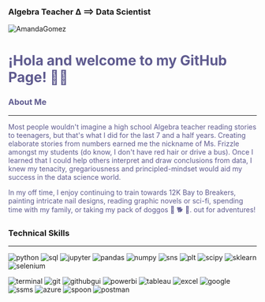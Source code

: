 ### Algebra Teacher ∆ ⟹ Data Scientist
![AmandaGomez](https://github.com/o0amandagomez0o/o0amandagomez0o/blob/master/imgs/mainbanner.gif?raw=true)

<span style="color:5F5B8F">
    

# ¡Hola and welcome to my GitHub Page! 👋🏼
### About Me
***
Most people wouldn't imagine a high school Algebra teacher reading stories to teenagers, but that's what I did  for the last 7 and a half years. Creating elaborate stories from numbers earned me the nickname of Ms. Frizzle amongst my students (do know, I don't have red hair or drive a bus). Once I learned that I could help others interpret and draw conclusions from data, I knew my tenacity, gregariousness and principled-mindset would aid my success in the data science world.
    
In my off time, I enjoy continuing to train towards 12K Bay to Breakers, painting intricate nail designs, reading graphic novels or sci-fi, spending time with my family, or taking my pack of doggos 🐶 🐕 🐶. out for adventures!
    

</span> 

### Technical Skills
***
![python](https://img.shields.io/badge/-Python-5F5B8F?style=plastic&logo=python&logoColor=D4EFEB) ![sql](https://img.shields.io/badge/-SQL-5F5B8F?style=plastic&logo=mysql&logoColor=D4EFEB) ![jupyter](https://img.shields.io/badge/-Jupyter_Lab-5F5B8F?style=plastic&logo=jupyter&logoColor=D4EFEB) ![pandas](https://img.shields.io/badge/-Pandas-5F5B8F?style=plastic&logo=pandas&logoColor=D4EFEB) ![numpy](https://img.shields.io/badge/-NumPy-5F5B8F?style=plastic&logo=numpy&logoColor=D4EFEB) ![sns](https://img.shields.io/badge/-Seaborn-5F5B8F?style=plastic&logo=github&logoColor=D4EFEB) ![plt](https://img.shields.io/badge/-Matplotlib-5F5B8F?style=plastic&logo=github&logoColor=D4EFEB) ![scipy](https://img.shields.io/badge/-SciPy-5F5B8F?style=plastic&logo=scipy&logoColor=D4EFEB) ![sklearn](https://img.shields.io/badge/-SciKit--Learn-5F5B8F?style=plastic&logo=scikit-learn&logoColor=D4EFEB) ![selenium](https://img.shields.io/badge/Selenium-5F5B8F?style=plastic&logo=selenium&logoColor=D4EFEB)


![terminal](https://img.shields.io/badge/-Terminal-5F5B8F?style=plastic&logo=apple&logoColor=D4EFEB) ![git](https://img.shields.io/badge/Git-5F5B8F?style=plastic&logo=git&logoColor=D4EFEB) ![githubgui](https://img.shields.io/badge/GitHub%20GUI-5F5B8F?style=plastic&logo=github&logoColor=D4EFEB) ![powerbi](https://img.shields.io/badge/Power%20BI-5F5B8F?style=plastic&logo=powerbi&logoColor=D4EFEB) ![tableau](https://img.shields.io/badge/-Tableau-5F5B8F?style=plastic&logo=tableau&logoColor=D4EFEB)  ![excel](https://img.shields.io/badge/-Excel-5F5B8F?style=plastic&logo=microsoft-excel&logoColor=D4EFEB) ![google](https://img.shields.io/badge/-Google_Suite-5F5B8F?style=plastic&logo=google&logoColor=D4EFEB) ![ssms](https://img.shields.io/badge/SQL%20Server%20Management%20Studio-5F5B8F?style=plastic&logo=microsoftsqlserver&logoColor=D4EFEB) ![azure](https://img.shields.io/badge/MS%20Azure-5F5B8F?style=plastic&logo=microsoftazure&logoColor=D4EFEB) ![spoon](https://img.shields.io/badge/Pentaho-5F5B8F?style=plastic&logo=hitachi&logoColor=D4EFEB) ![postman](https://img.shields.io/badge/Postman-5F5B8F?style=plastic&logo=postman&logoColor=D4EFEB)












    
   
